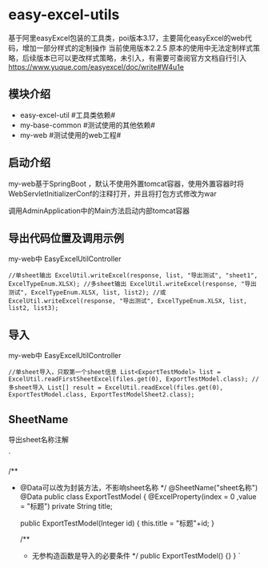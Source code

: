 # easy-excel-utils
基于阿里easyExcel包装的工具类，poi版本3.17，主要简化easyExcel的web代码，增加一部分样式的定制操作
当前使用版本2.2.5
原本的使用中无法定制样式策略，后续版本已可以更改样式策略，未引入，有需要可查阅官方文档自行引入
https://www.yuque.com/easyexcel/doc/write#W4u1e

## 模块介绍
- easy-excel-util #工具类依赖#
- my-base-common #测试使用的其他依赖#
- my-web #测试使用的web工程#

## 启动介绍


my-web基于SpringBoot ，默认不使用外置tomcat容器，使用外置容器时将WebServletInitializerConf的注释打开，并且将打包方式修改为war


调用AdminApplication中的Main方法启动内部tomcat容器

## 导出代码位置及调用示例
my-web中 EasyExcelUtilController 

`
//单sheet输出
ExcelUtil.writeExcel(response, list, "导出测试", "sheet1", ExcelTypeEnum.XLSX);
//多sheet输出
ExcelUtil.writeExcel(response, "导出测试", ExcelTypeEnum.XLSX, list, list2);
//或
ExcelUtil.writeExcel(response, "导出测试", ExcelTypeEnum.XLSX, list, list2, list3);
`

## 导入
my-web中 EasyExcelUtilController 

`
//单sheet导入，只取第一个sheet信息
List<ExportTestModel> list = ExcelUtil.readFirstSheetExcel(files.get(0), ExportTestModel.class);
//多sheet导入
List[] result = ExcelUtil.readExcel(files.get(0), ExportTestModel.class, ExportTestModelSheet2.class);
`

## SheetName
导出sheet名称注解

`

/**
 * @Data可以改为封装方法，不影响sheet名称
 */
@SheetName("sheet名称")
@Data
public class ExportTestModel {
    @ExcelProperty(index = 0 ,value = "标题")
    private String title;

    public ExportTestModel(Integer id) {
        this.title = "标题"+id;
    }

    /**
     * 无参构造函数是导入的必要条件
     */
    public ExportTestModel() {}
}
`

##